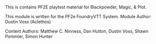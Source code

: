 This is contains PF2E playtest material for Blackpowder, Magic, & Plot.

This module is written for the PF2e FoundryVTT System.
Module Author: Dustin Voss (Aclethos)

Content Authors: Matthew C. Ninness, Dan Hutton, Dustin Voss, Shawn Pommier, Simon Hunter

